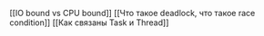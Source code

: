 [[IO bound vs CPU bound]]
[[Что такое deadlock, что такое race condition]]
[[Как связаны Task и Thread]]